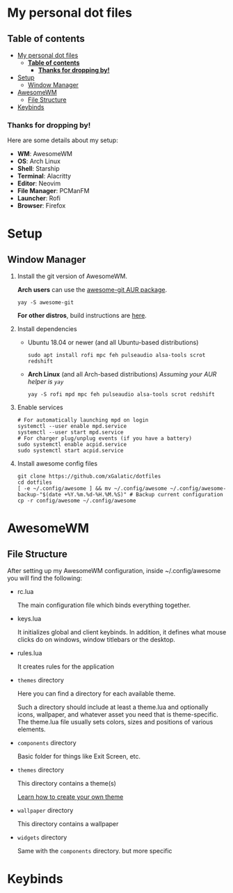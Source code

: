 # My personal dot files

## **Table of contents**
- [My personal dot files](#my-personal-dot-files)
  - [**Table of contents**](#table-of-contents)
    - [**Thanks for dropping by!**](#thanks-for-dropping-by)
- [Setup](#setup)
  - [Window Manager](#window-manager)
- [AwesomeWM](#awesomewm)
  - [File Structure](#file-structure)
- [Keybinds](#keybinds)

### **Thanks for dropping by!**

Here are some details about my setup:

 - **WM**: AwesomeWM
 - **OS**: Arch Linux
 - **Shell**: Starship
 - **Terminal**: Alacritty
 - **Editor**: Neovim
 - **File  Manager**: PCManFM
 - **Launcher**: Rofi
 - **Browser**: Firefox

# Setup
## Window Manager
1. Install the git version of AwesomeWM.

    **Arch users** can use the [awesome-git AUR package](https://aur.archlinux.org/packages/awesome-git/).
    ```
    yay -S awesome-git
    ```
    **For other distros**, build instructions are [here](https://github.com/awesomeWM/awesome/#building-and-installation).
2. Install dependencies
    + Ubuntu 18.04 or newer (and all Ubuntu-based distributions)
        ```Shell
        sudo apt install rofi mpc feh pulseaudio alsa-tools scrot redshift
        ```
    + **Arch Linux** (and all Arch-based distributions)
        *Assuming your AUR helper is `yay`*
        ```Shell
        yay -S rofi mpd mpc feh pulseaudio alsa-tools scrot redshift
        ```
3. Enable services
    ``` Shell
    # For automatically launching mpd on login
    systemctl --user enable mpd.service
    systemctl --user start mpd.service
    # For charger plug/unplug events (if you have a battery)
    sudo systemctl enable acpid.service
    sudo systemctl start acpid.service
    ```
4. Install awesome config files
    ```Shell
    git clone https://github.com/xGalatic/dotfiles
    cd dotfiles
    [ -e ~/.config/awesome ] && mv ~/.config/awesome ~/.config/awesome-backup-"$(date +%Y.%m.%d-%H.%M.%S)" # Backup current configuration
    cp -r config/awesome ~/.config/awesome
    ```

# AwesomeWM
## File Structure
After setting up my AwesomeWM configuration, inside ~/.config/awesome you will find the following:

- rc.lua

    The main configuration file which binds everything together.
- keys.lua

    It initializes global and client keybinds. In addition, it defines what mouse clicks do on windows, window titlebars or the desktop.
- rules.lua

    It creates rules for the application
- `themes` directory

    Here you can find a directory for each available theme.

    Such a directory should include at least a theme.lua and optionally icons, wallpaper, and whatever asset you need that is theme-specific. The theme.lua file usually sets colors, sizes and positions of various elements.
- `components` directory
    
    Basic folder for things like Exit Screen, etc.
- `themes` directory
    
    This directory contains a theme(s)
    
    [Learn how to create your own theme](THEMES.md)
- `wallpaper` directory
  
    This directory contains a wallpaper
- `widgets` directory
   
   Same with the `components` directory. but more specific
# Keybinds
